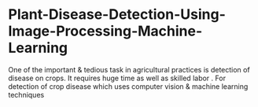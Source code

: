 # Plant-Disease-Detection-Using-Image-Processing-Machine-Learning
One of the important &amp; tedious task in agricultural practices is detection of disease on crops. It requires huge time as well as skilled labor . For detection of crop disease which uses computer vision &amp; machine learning techniques
